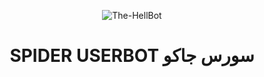 <p align="center">
  <img src="https://telegra.ph/file/1860b3cdf99b31e50dab5.jpg" alt="The-HellBot">
</p>
<h1 align="center">
  <b> SPIDER USERBOT  سورس جاكو</b>
</h1>
